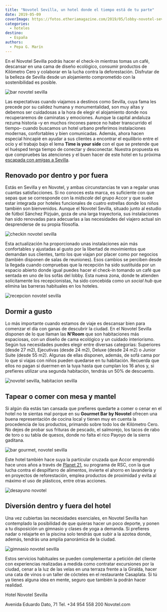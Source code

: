 ```yaml
---
title: "Novotel Sevilla, un hotel donde el tiempo está de tu parte"
date: 2019-05-09
coverImage: https://fotos.etheriamagazine.com/2019/05/lobby-novotel-sevilla.jpg
categories: 
  - hoteles
destino: 
  - España
authors: 
  - Pepa G. Marín
---
```


En el Novotel Sevilla podrás hacer el check-in mientras tomas un café, descansar en una 
cama de diseño ecológico, consumir productos de Kilómetro Cero y colaborar en la lucha 
contra la deforestación. Disfrutar de la belleza de Sevilla desde un alojamiento 
comprometido con la sostenibilidad es posible. 

![bar novotel sevilla](https://fotos.etheriamagazine.com/2019/05/novotel-sevilla-bar-lobby.jpg "Bar del lobby de Novotel Sevilla.")

Las expectativas cuando viajamos a destinos como Sevilla, cuya fama les precede por su 
calidez humana y monumentalidad, son muy altas y debemos ser cuidadosas a la hora de 
elegir el alojamiento donde nos recuperaremos de caminatas y emociones. Aunque la 
capital andaluza rezuma historia –y en muchos rincones parece no haber transcurrido el 
tiempo– cuando buscamos un hotel urbano preferimos instalaciones modernas, confortables 
y bien comunicadas. Además, ahora hacen especial hincapié en ayudar a sus clientes a 
encontrar el equilibrio entre el ocio y el trabajo bajo el lema **Time is your side** 
con el que se pretende que el huésped tenga tiempo de conectar y desconectar. Nuestra 
propuesta es que compruebes las atenciones y el buen hacer de este hotel en tu próxima [escapada 
con amigas a 
Sevilla](https://etheriamagazine.com/2019/02/04/viajar-con-amigas-sevilla/). 

## Renovado por dentro y por fuera

Estás en Sevilla y en Novotel, y ambas circunstancias te van a regalar unas cuantas 
satisfacciones. Si no conoces esta marca, es suficiente con que sepas que se corresponde 
con la _midscale_ del grupo Accor y que suele estar integrada por hoteles funcionales de 
cuatro estrellas donde los niños también son bienvenidos. Aunque el Novotel Sevilla, 
situado junto al estudio de fútbol Sánchez Pizjuán, goza de una larga trayectoria, sus 
instalaciones han sido renovadas para adecuarlas a las necesidades del viajero actual 
sin desprenderse de su propia filosofía. 

![checkin novotel sevilla](https://fotos.etheriamagazine.com/2019/05/novotel-sevilla-checkin.jpg "Check-in exprés.")

Esta actualización ha proporcionado unas instalaciones aún más confortables y ajustadas 
al gusto por la libertad de movimientos que demandan sus clientes, tanto los que viajan 
por placer como por negocios (también disponen de salas de reuniones). Esos cambios se 
perciben desde la llegada cuando compruebas que la recepción ha sido sustituida por un 
espacio abierto donde igual puedes hacer el check-in tomando un café que sentada en uno 
de los sofás del lobby. Esta nueva zona, donde te atienden solícitamente los 
recepcionistas, ha sido concebida como un _social hub_ que elimina las barreras 
habituales en los hoteles. 

![recepcion novotel sevilla](https://fotos.etheriamagazine.com/2019/05/lobby-novotel-sevilla.jpg "Recepción-bar, un espacio social y abierto.")

## Dormir a gusto

Lo más importante cuando estamos de viaje es descansar bien para comenzar el día con 
ganas de descubrir la ciudad. En el Novotel Sevilla disponen de lo que llaman las 
**N'Room** que son habitaciones más espaciosas, con un diseño de cama ecológico y un 
cuidado interiorismo. Según tus necesidades puedes elegir entre diversas categorías: 
Superiores (desde 27 m2), Ejecutivas (desde 24 m2), Deluxe (desde 24 m2) o Junior Suite 
(desde 55 m2). Algunas de ellas disponen, además, de sofá cama por lo que si viajas con 
niños pueden quedarse en tu habitación. Recuerda que ellos no pagan si duermen en la 
tuya hasta que cumplan los 16 años y, si prefieres utilizar una segunda habitación, 
tendrás un 50% de descuento. 

![novotel sevilla, habitacion sevilla](https://fotos.etheriamagazine.com/2019/05/Novotel-Sevilla-Habitacion.jpg "Habitación Novotel Sevilla. ©Fco. José Glez. Lucena")

## Tapear o comer con mesa y mantel

Si algún día estás tan cansada que prefieres quedarte a comer o cenar en el hotel no te 
sientas mal porque en su **Gourmet Bar by Novotel** ofrecen una buena representación de 
cocina local y tienen muy en cuenta la procedencia de los productos, primando sobre todo 
los de Kilómetro Cero. No dejes de probar sus frituras de pescado, el salmorejo, los 
tacos de rabo de toro o su tabla de quesos, donde no falta el rico Payoyo de la sierra 
gaditana. 

![bar gourmet, novotel sevilla](https://fotos.etheriamagazine.com/2019/05/novotel-sevilla-restaurante.jpg "Tapeo en el hotel.")

Este hotel también hace suya la particular cruzada que Accor emprendió hace unos años a 
través de [Planet 
21](https://www.accorhotels.com/es/sustainable-development/index.shtml), su programa de 
RSC, con la que lucha contra el despilfarro de alimentos, invierte el ahorro en 
lavandería y en proyectos de reforestación, emplea productos de proximidad y evita al 
máximo el uso de plásticos, entre otras acciones. 

![desayuno novotel](https://fotos.etheriamagazine.com/2019/05/desayuno-novotel-sevilla.jpg "Un desayuno saludable para comenzar el día con energía. ©Fco. José Glez. Lucena")

## Diversión dentro y fuera del hotel

Una vez cubiertas las necesidades esenciales, en Novotel Sevilla han contemplado la 
posibilidad de que quieras hacer un poco deporte, y ponen a tu disposición un gimnasio y 
clases de yoga a demanda. Si prefieres nadar o relajarte en la piscina solo tendrás que 
subir a la azotea donde, además, tendrás una amplia panorámica de la ciudad. 

![gimnasio novotel sevilla](https://fotos.etheriamagazine.com/2019/05/gimnasio-novotel-sevilla.jpg "Gimnasio. ©Fco. José Glez. Lucena")

Estos servicios habituales se pueden complementar a petición del cliente con 
experiencias realizadas a medida como contratar excursiones por la ciudad, cenar a la 
luz de las velas en una terraza frente a la Giralda, hacer una cata de vinos o un taller 
de cócteles en el restaurante Casaplata. Si tú ya tienes alguna idea en mente, seguro 
que también la podrán hacer realidad. 

Hotel Novotel Sevilla 

Avenida Eduardo Dato, 71 Tel. +34 954 558 200 Novotel.com
